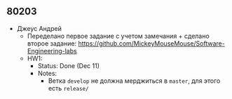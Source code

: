## 80203
- Джеус Андрей
    - Переделано первое задание с учетом замечания + сделано второе задание: https://github.com/MickeyMouseMouse/Software-Engineering-labs
    - HW1:
        * Status: Done (Dec 11)
        * Notes:
            - Ветка `develop` не должна мерджиться в `master`, для этого есть `release/`